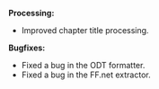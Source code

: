 **Processing:**

- Improved chapter title processing.

**Bugfixes:**

- Fixed a bug in the ODT formatter.
- Fixed a bug in the FF.net extractor.